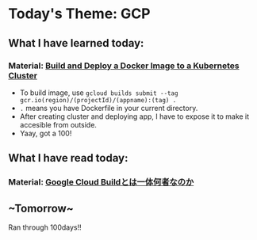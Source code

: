 # Today's Theme: GCP

## What I have learned today:

### Material: [Build and Deploy a Docker Image to a Kubernetes Cluster](https://google.qwiklabs.com/focuses/1738?parent=catalog)
- To build image, use `gcloud builds submit --tag gcr.io(region)/(projectId)/(appname):(tag) .`
- `.` means you have Dockerfile in your current directory.
- After creating cluster and deploying app, I have to expose it to make it accesible from outside.
- Yaay, got a 100!
    
## What I have read today:
### Material: [Google Cloud Buildとは一体何者なのか](https://swet.dena.com/entry/2018/08/20/170836)

## ~Tomorrow~
Ran through 100days!!
